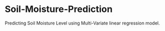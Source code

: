 # Soil-Moisture-Prediction
Predicting Soil Moisture Level using Multi-Variate linear regression model.
